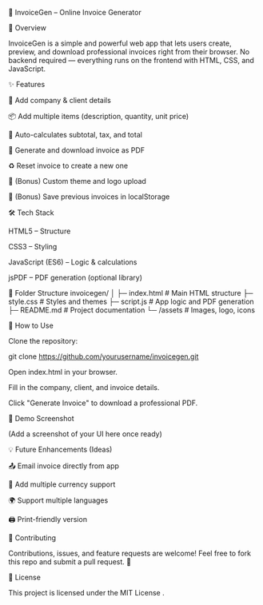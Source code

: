 🧾 InvoiceGen – Online Invoice Generator

📌 Overview

InvoiceGen is a simple and powerful web app that lets users create, preview, and download professional invoices right from their browser. No backend required — everything runs on the frontend with HTML, CSS, and JavaScript.

✨ Features

🏢 Add company & client details

📦 Add multiple items (description, quantity, unit price)

🧮 Auto-calculates subtotal, tax, and total

📄 Generate and download invoice as PDF

♻️ Reset invoice to create a new one

🌈 (Bonus) Custom theme and logo upload

💾 (Bonus) Save previous invoices in localStorage

🛠️ Tech Stack

HTML5 – Structure

CSS3 – Styling

JavaScript (ES6) – Logic & calculations

jsPDF – PDF generation (optional library)

📁 Folder Structure
invoicegen/
│
├─ index.html          # Main HTML structure
├─ style.css           # Styles and themes
├─ script.js           # App logic and PDF generation
├─ README.md           # Project documentation
└─ /assets             # Images, logo, icons

🚀 How to Use

Clone the repository:

git clone https://github.com/yourusername/invoicegen.git


Open index.html in your browser.

Fill in the company, client, and invoice details.

Click "Generate Invoice" to download a professional PDF.

📸 Demo Screenshot

(Add a screenshot of your UI here once ready)

💡 Future Enhancements (Ideas)

📤 Email invoice directly from app

🪩 Add multiple currency support

🌍 Support multiple languages

🖨️ Print-friendly version

🤝 Contributing

Contributions, issues, and feature requests are welcome!
Feel free to fork this repo and submit a pull request. 💙

📜 License

This project is licensed under the MIT License
.

